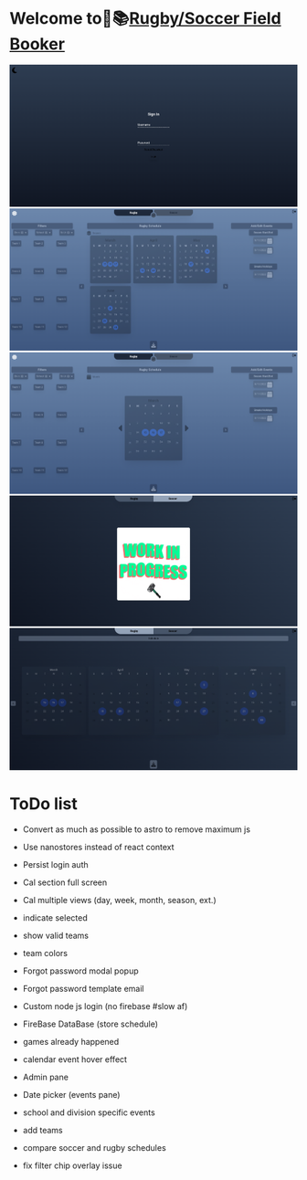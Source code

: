 # Welcome to🏉📚[Rugby/Soccer Field Booker](https://fieldbooker.netlify.app)

![basics](./src/assets/images/screenshot.png)
![basics](./src/assets/images/screenshot2.png)
![basics](./src/assets/images/screenshot3.png)
![basics](./src/assets/images/screenshot4.png)
![basics](./src/assets/images/screenshot1.png)

# ToDo list

- Convert as much as possible to astro to remove maximum js
- Use nanostores instead of react context
- Persist login auth


- Cal section full screen
- Cal multiple views (day, week, month, season, ext.)
- indicate selected
- show valid teams
- team colors
- Forgot password modal popup
- Forgot password template email
- Custom node js login (no firebase #slow af)
- FireBase DataBase (store schedule)
- games already happened
- calendar event hover effect
- Admin pane 
- Date picker (events pane)
- school and division specific events 
- add teams 
- compare soccer and rugby schedules
- fix filter chip overlay issue
